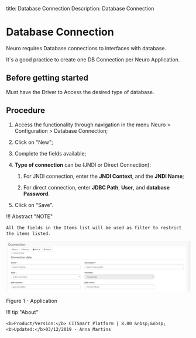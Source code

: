 title: Database Connection
Description: Database Connection
# Database Connection

Neuro requires Database connections to interfaces with database.

It´s a good practice to create one DB Connection per Neuro Application.

Before getting started
----------------------

Must have the Driver to Access the desired type of database.

Procedure
---------

1.  Access the functionality through navigation in the menu Neuro \> Configuration \> Database Connection;

2.  Click on "New";

3.  Complete the fields available;

4.  **Type of connection** can be (JNDI or Direct Connection):

    1.  For JNDI connection, enter the **JNDI Context**, and the **JNDI Name**;

    2.  For direct connection, enter **JDBC Path**, **User**, and **database
        Password**.

5.  Click on "Save".

!!! Abstract "NOTE"

    All the fields in the Items list will be used as filter to restrict the items listed.


![app](images/neuro-3.png)    

Figure 1 - Application   


!!! tip "About"

    <b>Product/Version:</b> CITSmart Platform | 8.00 &nbsp;&nbsp;
    <b>Updated:</b>03/12/2019 - Anna Martins  

